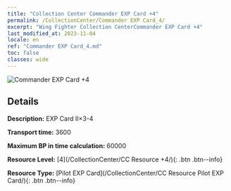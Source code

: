 ```yaml
---
title: "Collection Center Commander EXP Card +4"
permalink: /CollectionCenter/Commander EXP Card_4/
excerpt: "Wing Fighter Collection CenterCommander EXP Card +4"
last_modified_at: 2023-11-04
locale: en
ref: "Commander EXP Card_4.md"
toc: false
classes: wide
---
```



![Commander EXP Card +4](/images/cc/CC_Pilot_EXP_Card_4.png)

## Details

  **Description:** EXP Card II×3-4

  **Transport time:** 3600

  **Maximum BP in time calculation:** 60000

  **Resource Level:** [4](/CollectionCenter/CC Resource +4/){: .btn .btn--info}

  **Resource Type:** [Pilot EXP Card](/CollectionCenter/CC Resource Pilot EXP Card/){: .btn .btn--info}


